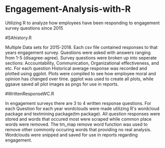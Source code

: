 # Engagement-Analysis-with-R
Utilizing R to analyze how employees have been responding to engagement survey questions since 2015

#SAhistory.R

Multiple Data sets for 2015-2018. Each csv file contained responses to that years engagement survey. Questions were asked with answers ranging from 1-5 (disagree-agree). Survey questions were broken up into seperate sections: Accountability, Communication, Organizational effectiveness, and etc. For each question Historical average response was recorded and plotted using ggplot. Plots were compiled to see how employee moral and opinion has changed over time. 
ggplot was used to create all plots, while ggsave saved all plot images as pngs for use in reports.

#WrittenResponseWC.R

In engagement surveys there are 3 to 4 written response questions. For each Question for each year wordclouds were made utilizing R's 
wordcloud package and textmining package(tm package). All question responses were stored and words that occured most were scraped while common place words were removed. The tm_map remove word function was used to remove other commonly occuring words that providing no real analysis. Wordclouds were snipped and saved for use in reports regarding engagement.

